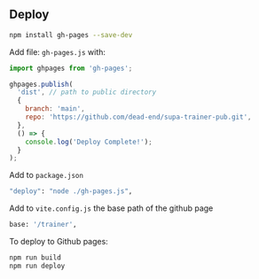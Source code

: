## Deploy

```sh
npm install gh-pages --save-dev
```

Add file: `gh-pages.js` with:

```js
import ghpages from 'gh-pages';

ghpages.publish(
  'dist', // path to public directory
  {
    branch: 'main',
    repo: 'https://github.com/dead-end/supa-trainer-pub.git',
  },
  () => {
    console.log('Deploy Complete!');
  }
);
```

Add to `package.json`

```sh
"deploy": "node ./gh-pages.js",
```

Add to `vite.config.js` the base path of the github page

```sh
base: '/trainer',
```

To deploy to Github pages:

```sh
npm run build
npm run deploy
```

